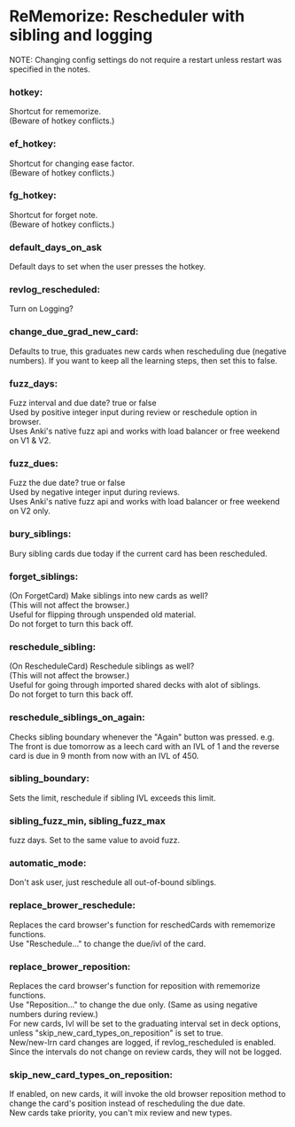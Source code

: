 # ReMemorize: Rescheduler with sibling and logging

NOTE: Changing config settings do not require a restart unless restart was specified in the notes.

### hotkey:
Shortcut for rememorize.  
(Beware of hotkey conflicts.)

### ef_hotkey:
Shortcut for changing ease factor.  
(Beware of hotkey conflicts.)

### fg_hotkey:
Shortcut for forget note.  
(Beware of hotkey conflicts.)

### default_days_on_ask
Default days to set when the user presses the hotkey.

### revlog_rescheduled:
Turn on Logging?

### change_due_grad_new_card:
Defaults to true, this graduates new cards when rescheduling due (negative numbers). If you want to keep all the learning steps, then set this to false.

### fuzz_days:
Fuzz interval and due date? true or false  
Used by positive integer input during review or reschedule option in browser.  
Uses Anki's native fuzz api and works with load balancer or free weekend on V1 & V2.

### fuzz_dues:
Fuzz the due date? true or false  
Used by negative integer input during reviews.  
Uses Anki's native fuzz api and works with load balancer or free weekend on V2 only.

### bury_siblings:
Bury sibling cards due today if the current card has been rescheduled.

### forget_siblings:
(On ForgetCard) Make siblings into new cards as well?  
(This will not affect the browser.)  
Useful for flipping through unspended old material.  
Do not forget to turn this back off.  

### reschedule_sibling:
(On RescheduleCard) Reschedule siblings as well?  
(This will not affect the browser.)  
Useful for going through imported shared decks with alot of siblings.  
Do not forget to turn this back off.  

### reschedule_siblings_on_again:
Checks sibling boundary whenever the "Again" button was pressed. e.g. The front is due tomorrow as a leech card with an IVL of 1 and the reverse card is due in 9 month from now with an IVL of 450.

### sibling_boundary:
Sets the limit, reschedule if sibling IVL exceeds this limit.

### sibling_fuzz_min, sibling_fuzz_max
fuzz days. Set to the same value to avoid fuzz.

### automatic_mode:
Don't ask user, just reschedule all out-of-bound siblings.

### replace_brower_reschedule:
Replaces the card browser's function for reschedCards with rememorize functions.  
Use "Reschedule..." to change the due/ivl of the card.  

### replace_brower_reposition:
Replaces the card browser's function for reposition with rememorize functions.  
Use "Reposition..." to change the due only. (Same as using negative numbers during review.)  
For new cards, Ivl will be set to the graduating interval set in deck options, unless "skip_new_card_types_on_reposition" is set to true.  
New/new-lrn card changes are logged, if revlog_rescheduled is enabled. Since the intervals do not change on review cards, they will not be logged.  

### skip_new_card_types_on_reposition:
If enabled, on new cards, it will invoke the old browser reposition method to change the card's position instead of rescheduling the due date.  
New cards take priority, you can't mix review and new types.  


